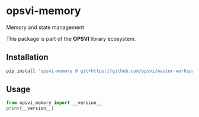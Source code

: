 # opsvi-memory

Memory and state management

This package is part of the **OPSVI** library ecosystem.

## Installation

```bash
pip install 'opsvi-memory @ git+https://github.com/opsvi/master-workspace.git#subdirectory=libs/opsvi-memory'
```

## Usage

```python
from opsvi_memory import __version__
print(__version__)
```
